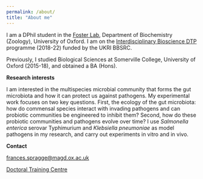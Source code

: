 ```yaml
---
permalink: /about/
title: "About me"
---
```


I am a DPhil student in the [Foster Lab](https://zoo-kfoster.zoo.ox.ac.uk), Department of Biochemistry (Zoology), University of Oxford. I am on the [Interdisciplinary Bioscience DTP](https://www.biodtp.ox.ac.uk) programme (2018-22) funded by the UKRI BBSRC.

Previously, I studied Biological Sciences at Somerville College, University of Oxford (2015-18), and obtained a BA (Hons).

**Research interests**

I am interested in the multispecies microbial community that forms the gut microbiota and how it can protect us against pathogens. My experimental work focuses on two key questions. First, the ecology of the gut microbiota: how do commensal species interact with invading pathogens and can probiotic communities be engineered to inhibit them? Second, how do these probiotic communities and pathogens evolve over time? I use *Salmonella enterica* serovar Typhimurium and *Klebsiella pneumoniae* as model pathogens in my research, and carry out experiments in vitro and in vivo.

**Contact**

frances.spragge@magd.ox.ac.uk

[Doctoral Training Centre](http://www.dtc.ox.ac.uk)
